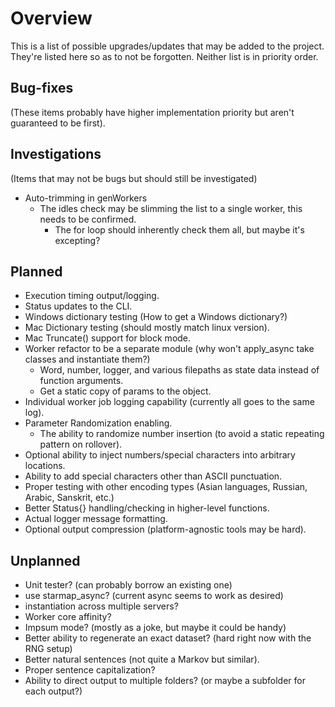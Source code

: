 # Overview
This is a list of possible upgrades/updates that may be added to the project.  They're listed here so as to not be forgotten.  Neither list is in priority order.

## Bug-fixes
(These items probably have higher implementation priority but aren't guaranteed to be first).

## Investigations
(Items that may not be bugs but should still be investigated)
- Auto-trimming in genWorkers
  - The idles check may be slimming the list to a single worker, this needs to be confirmed.
    - The for loop should inherently check them all, but maybe it's excepting?

## Planned
- Execution timing output/logging.
- Status updates to the CLI.
- Windows dictionary testing (How to get a Windows dictionary?)
- Mac Dictionary testing (should mostly match linux version).
- Mac Truncate() support for block mode.
- Worker refactor to be a separate module (why won't apply_async take classes and instantiate them?)
  - Word, number, logger, and various filepaths as state data instead of function arguments.
  - Get a static copy of params to the object.
- Individual worker job logging capability (currently all goes to the same log).
- Parameter Randomization enabling.
  - The ability to randomize number insertion (to avoid a static repeating pattern on rollover).
- Optional ability to inject numbers/special characters into arbitrary locations.
- Ability to add special characters other than ASCII punctuation.
- Proper testing with other encoding types (Asian languages, Russian, Arabic, Sanskrit, etc.)
- Better Status{} handling/checking in higher-level functions.
- Actual logger message formatting.
- Optional output compression (platform-agnostic tools may be hard).

## Unplanned
- Unit tester? (can probably borrow an existing one)
- use starmap_async? (current async seems to work as desired)
- instantiation across multiple servers?
- Worker core affinity?
- Impsum mode? (mostly as a joke, but maybe it could be handy)
- Better ability to regenerate an exact dataset? (hard right now with the RNG setup)
- Better natural sentences (not quite a Markov but similar).
- Proper sentence capitalization?
- Ability to direct output to multiple folders? (or maybe a subfolder for each output?)
